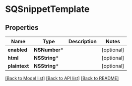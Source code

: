 # SQSnippetTemplate

## Properties
Name | Type | Description | Notes
------------ | ------------- | ------------- | -------------
**enabled** | **NSNumber*** |  | [optional] 
**html** | **NSString*** |  | [optional] 
**plaintext** | **NSString*** |  | [optional] 

[[Back to Model list]](../README.md#documentation-for-models) [[Back to API list]](../README.md#documentation-for-api-endpoints) [[Back to README]](../README.md)


